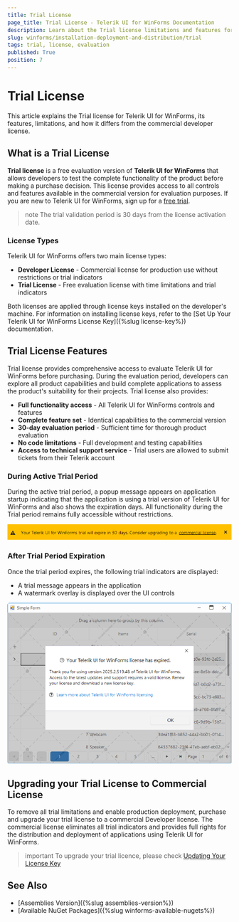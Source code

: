 ```yaml
---
title: Trial License
page_title: Trial License - Telerik UI for WinForms Documentation
description: Learn about the Trial license limitations and features for Telerik UI for WinForms
slug: winforms/installation-deployment-and-distribution/trial
tags: trial, license, evaluation
published: True
position: 7
---
```


# Trial License

This article explains the Trial license for Telerik UI for WinForms, its features, limitations, and how it differs from the commercial developer license.

## What is a Trial License

**Trial license** is a free evaluation version of **Telerik UI for WinForms** that allows developers to test the complete functionality of the product before making a purchase decision. This license provides access to all controls and features available in the commercial version for evaluation purposes. If you are new to Telerik UI for WinForms, sign up for a [free trial](https://www.telerik.com/try/ui-for-WinForms).

>note The trial validation period is 30 days from the license activation date.

### License Types

Telerik UI for WinForms offers two main license types:

- **Developer License** - Commercial license for production use without restrictions or trial indicators
- **Trial License** - Free evaluation license with time limitations and trial indicators

Both licenses are applied through license keys installed on the developer's machine. For information on installing license keys, refer to the [Set Up Your Telerik UI for WinForms License Key]({%slug license-key%}) documentation.

## Trial License Features

Trial license provides comprehensive access to evaluate Telerik UI for WinForms before purchasing. During the evaluation period, developers can explore all product capabilities and build complete applications to assess the product's suitability for their projects. Trial license also provides:

- **Full functionality access** - All Telerik UI for WinForms controls and features
- **Complete feature set** - Identical capabilities to the commercial version
- **30-day evaluation period** - Sufficient time for thorough product evaluation
- **No code limitations** - Full development and testing capabilities
- **Access to technical support service** - Trial users are allowed to submit tickets from their Telerik account

### During Active Trial Period

During the active trial period, a popup message appears on application startup indicating that the application is using a trial version of Telerik UI for WinForms and also shows the expiration days. All functionality during the Trial period remains fully accessible without restrictions.

![Banner](images/banner.png)

### After Trial Period Expiration

Once the trial period expires, the following trial indicators are displayed:
- A trial message appears in the application
- A watermark overlay is displayed over the UI controls

![Modal Dialog](images/modal-dialog.png)

## Upgrading your Trial License to Commercial License

To remove all trial limitations and enable production deployment, purchase and upgrade your trial license to a commercial Developer license. The commercial license eliminates all trial indicators and provides full rights for the distribution and deployment of applications using Telerik UI for WinForms.

>important To upgrade your trial licence, please check [Updating Your License Key](https://docs.telerik.com/devtools/winforms/licensing/license-key#updating-your-license-key)


## See Also

* [Assemblies Version]({%slug assemblies-version%})
* [Available NuGet Packages]({%slug winforms-available-nugets%})
